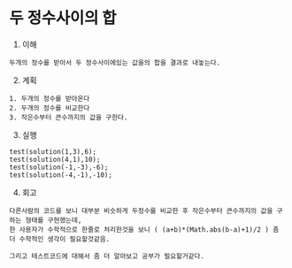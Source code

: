 두 정수사이의 합
================

01. 이해

```
두개의 정수를 받아서 두 정수사이에있는 값을의 합을 결과로 내놓는다.
```

02. 계획
```
1. 두개의 정수를 받아온다
2. 두개의 정수를 비교한다
3. 작은수부터 큰수까지의 값을 구한다.
```

03. 실행
```
test(solution(1,3),6);
test(solution(4,1),10);
test(solution(-1,-3),-6);
test(solution(-4,-1),-10);
```

04. 회고
```
다른사람의 코드를 보니 대부분 비슷하게 두정수를 비교한 후 작은수부터 큰수까지의 값을 구하는 형태를 구현했는데,
한 사용자가 수학적으로 한줄로 처리한것을 보니 ( (a+b)*(Math.abs(b-a)+1)/2 ) 좀 더 수학적인 생각이 필요할것같음.

그리고 테스트코드에 대해서 좀 더 알아보고 공부가 필요할거같다. 
````
